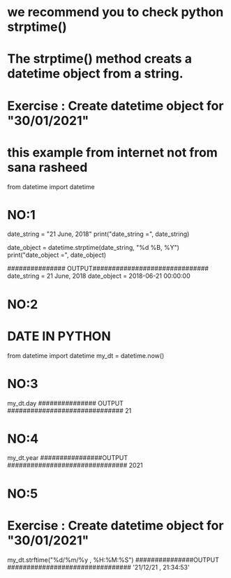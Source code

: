 

# we recommend you to check python strptime()
# The strptime() method creats a datetime object from a string.
# Exercise : Create datetime object for "30/01/2021"
# this example from internet not from sana rasheed
from datetime import datetime

# NO:1

date_string = "21 June, 2018"
print("date_string =", date_string)

date_object = datetime.strptime(date_string, "%d %B, %Y")
print("date_object =", date_object)

############### OUTPUT##############################
date_string = 21 June, 2018
date_object = 2018-06-21 00:00:00

# NO:2

# DATE IN PYTHON
from datetime import datetime
my_dt = datetime.now()

# NO:3
my_dt.day
############### OUTPUT ##############################
21

# NO:4
my_dt.year
################OUTPUT ###############################
2021

# NO:5
# Exercise : Create datetime object for "30/01/2021"
my_dt.strftime("%d/%m/%y , %H:%M:%S")
###############OUTPUT ################################
'21/12/21 , 21:34:53'




